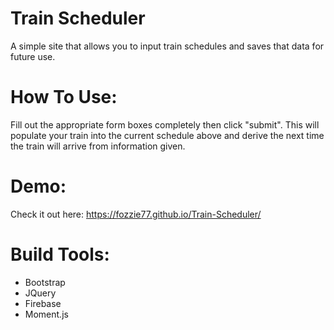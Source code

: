 # Train Scheduler

A simple site that allows you to input train schedules and saves that data for future use.

# How To Use:

Fill out the appropriate form boxes completely then click "submit". This will populate your train into the current schedule above and derive the next time the train will arrive from information given.

# Demo:

Check it out here: https://fozzie77.github.io/Train-Scheduler/

# Build Tools:

* Bootstrap
* JQuery
* Firebase
* Moment.js